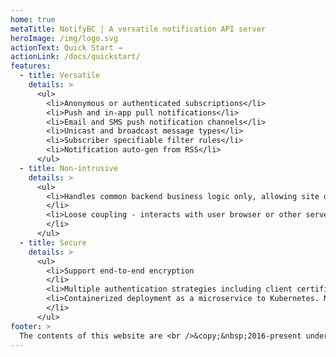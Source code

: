 ```yaml
---
home: true
metaTitle: NotifyBC | A versatile notification API server
heroImage: /img/logo.svg
actionText: Quick Start →
actionLink: /docs/quickstart/
features:
  - title: Versatile
    details: >
      <ul>
        <li>Anonymous or authenticated subscriptions</li>
        <li>Push and in-app pull notifications</li>
        <li>Email and SMS push notification channels</li>
        <li>Unicast and broadcast message types</li>
        <li>Subscriber specifiable filter rules</li>
        <li>Notification auto-gen from RSS</li>
      </ul>
  - title: Non-intrusive
    details: >
      <ul>
        <li>Handles common backend business logic only, allowing site developer implement frontend UI using widgets native to the site.
        </li>
        <li>Loose coupling - interacts with user browser or other server components through RESTful API.
        </li>
      </ul>
  - title: Secure
    details: >
      <ul>
        <li>Support end-to-end encryption
        </li>
        <li>Multiple authentication strategies including client certificate for server-server and OIDC for user-server</li>
        <li>Containerized deployment as a microservice to Kubernetes. No need for complex enterprise-wide shared service. Better meet privacy mandates.
        </li>
      </ul>
footer: >
  The contents of this website are <br />&copy;&nbsp;2016-present under the terms of the <a href="https://github.com/bcgov/NotifyBC/blob/main/LICENSE">Apache&nbsp;License, Version 2.0</a>.
---
```

